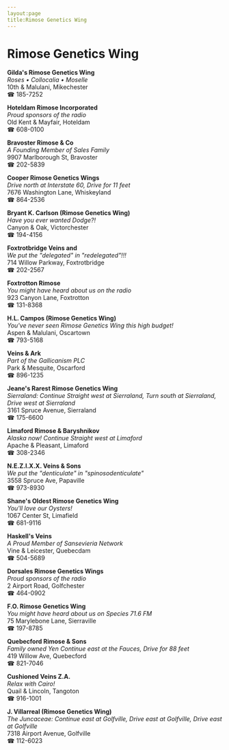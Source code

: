 ```yaml
---
layout:page
title:Rimose Genetics Wing
---
```

# Rimose Genetics Wing

**Gilda's Rimose Genetics Wing**  
_Roses • Collocalia • Moselle_  
10th & Malulani, Mikechester  
☎ 185-7252



**Hoteldam Rimose Incorporated**  
_Proud sponsors of the radio_  
Old Kent & Mayfair, Hoteldam  
☎ 608-0100



**Bravoster Rimose & Co**  
_A Founding Member of Sales Family_  
9907 Marlborough St, Bravoster  
☎ 202-5839



**Cooper Rimose Genetics Wings**  
_Drive north at Interstate 60, Drive for 11 feet_  
7676 Washington Lane, Whiskeyland  
☎ 864-2536



**Bryant K. Carlson (Rimose Genetics Wing)**  
_Have you ever wanted Dodge?!_  
Canyon & Oak, Victorchester  
☎ 194-4156



**Foxtrotbridge Veins and**  
_We put the "delegated" in "redelegated"!!!_  
714 Willow Parkway, Foxtrotbridge  
☎ 202-2567



**Foxtrotton Rimose**  
_You might have heard about us on the radio_  
923 Canyon Lane, Foxtrotton  
☎ 131-8368



**H.L. Campos (Rimose Genetics Wing)**  
_You've never seen Rimose Genetics Wing this high budget!_  
Aspen & Malulani, Oscartown  
☎ 793-5168



**Veins & Ark**  
_Part of the Gallicanism PLC_  
Park & Mesquite, Oscarford  
☎ 896-1235



**Jeane's Rarest Rimose Genetics Wing**  
_Sierraland: Continue Straight west at Sierraland, Turn south at Sierraland, Drive west at Sierraland_  
3161 Spruce Avenue, Sierraland  
☎ 175-6600



**Limaford Rimose & Baryshnikov**  
_Alaska now! 
Continue Straight west at Limaford_  
Apache & Pleasant, Limaford  
☎ 308-2346



**N.E.Z.I.X.X. Veins & Sons**  
_We put the "denticulate" in "spinosodenticulate"_  
3558 Spruce Ave, Papaville  
☎ 973-8930



**Shane's Oldest Rimose Genetics Wing**  
_You'll love our Oysters!_  
1067 Center St, Limafield  
☎ 681-9116



**Haskell's Veins**  
_A Proud Member of Sansevieria Network_  
Vine & Leicester, Quebecdam  
☎ 504-5689



**Dorsales Rimose Genetics Wings**  
_Proud sponsors of the radio_  
2 Airport Road, Golfchester  
☎ 464-0902



**F.O. Rimose Genetics Wing**  
_You might have heard about us on Species 71.6 FM_  
75 Marylebone Lane, Sierraville  
☎ 197-8785



**Quebecford Rimose & Sons**  
_Family owned Yen 
Continue east at the Fauces, Drive for 88 feet_  
419 Willow Ave, Quebecford  
☎ 821-7046



**Cushioned Veins Z.A.**  
_Relax with Cairo!_  
Quail & Lincoln, Tangoton  
☎ 916-1001



**J. Villarreal (Rimose Genetics Wing)**  
_The Juncaceae: Continue east at Golfville, Drive east at Golfville, Drive east at Golfville_  
7318 Airport Avenue, Golfville  
☎ 112-6023



